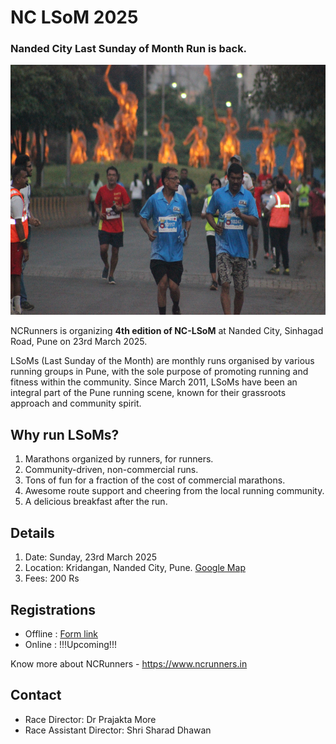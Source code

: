 # NC LSoM 2025
### Nanded City Last Sunday of Month Run is back.

<a  href="./assets/images/ncrunners_dc.jpg"><img src="./assets/images/ncrunners_dc.jpg" height="400px"></a>

NCRunners is organizing **4th edition of NC-LSoM** at Nanded City, Sinhagad Road,
Pune on 23rd March 2025.

LSoMs (Last Sunday of the Month) are monthly runs organised by various running groups in Pune, with the sole purpose of promoting running and fitness within the community. Since March 2011, LSoMs have been an integral part of the Pune running scene, known for their grassroots approach and community spirit.

## Why run LSoMs?

1. Marathons organized by runners, for runners.
2. Community-driven, non-commercial runs.
3. Tons of fun for a fraction of the cost of commercial marathons.
4. Awesome route support and cheering from the local running community.
5. A delicious breakfast after the run.

## Details

1. Date: Sunday, 23rd March 2025
2. Location: Kridangan, Nanded City, Pune. [Google Map](https://maps.app.goo.gl/jvt5iZfSX7TX1U3P6)
3. Fees: 200 Rs

## Registrations

* Offline : [Form link](https://forms.gle/Ke6ZNfP6c3do121u9)
* Online  : !!!Upcoming!!!

Know more about NCRunners - https://www.ncrunners.in

## Contact
* Race Director: Dr Prajakta More
* Race Assistant Director: Shri Sharad Dhawan
